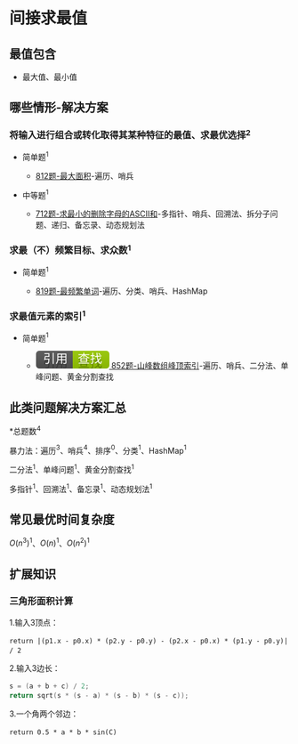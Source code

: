 # 间接求最值

## 最值包含

+ 最大值、最小值

## 哪些情形-解决方案

### 将输入进行组合或转化取得其某种特征的最值、求最优选择$^2$

+ 简单题$^1$

  + [812题-最大面积]-遍历、哨兵

+ 中等题$^1$

  + [712题-求最小的删除字母的ASCII和]-多指针、哨兵、回溯法、拆分子问题、递归、备忘录、动态规划法

### 求最（不）频繁目标、求众数$^1$

+ 简单题$^1$

  + [819题-最频繁单词]-遍历、分类、哨兵、HashMap

### 求最值元素的索引$^1$

+ 简单题$^1$

  + [![[引用][查找]](/figures/Ref-Search.svg) 852题-山峰数组峰顶索引](/查找/852-PeakIndexinaMountainArray.md)-遍历、哨兵、二分法、单峰问题、黄金分割查找

## 此类问题解决方案汇总

\*总题数$^4$

暴力法：遍历$^3$、哨兵$^4$、排序$^0$、分类$^1$、HashMap$^1$

二分法$^1$、单峰问题$^1$、黄金分割查找$^1$

多指针$^1$、回溯法$^1$、备忘录$^1$、动态规划法$^1$

## 常见最优时间复杂度

$O(n ^ {3})^1$、$O(n)^1$、$O(n^2)^1$

## 扩展知识

### 三角形面积计算

1.输入3顶点：

`return |(p1.x - p0.x) * (p2.y - p0.y) - (p2.x - p0.x) * (p1.y - p0.y)| / 2`

2.输入3边长：

``` c
s = (a + b + c) / 2;
return sqrt(s * (s - a) * (s - b) * (s - c));
```

3.一个角两个邻边：

`return 0.5 * a * b * sin(C)`

<!-- 题目链接 -->
[812题-最大面积]:812-LargestTriangleArea.md
[819题-最频繁单词]:819-MostCommonWord.md
[712题-求最小的删除字母的ASCII和]:712-MinimumASCIIDeleteSumforTwoStrings.md
